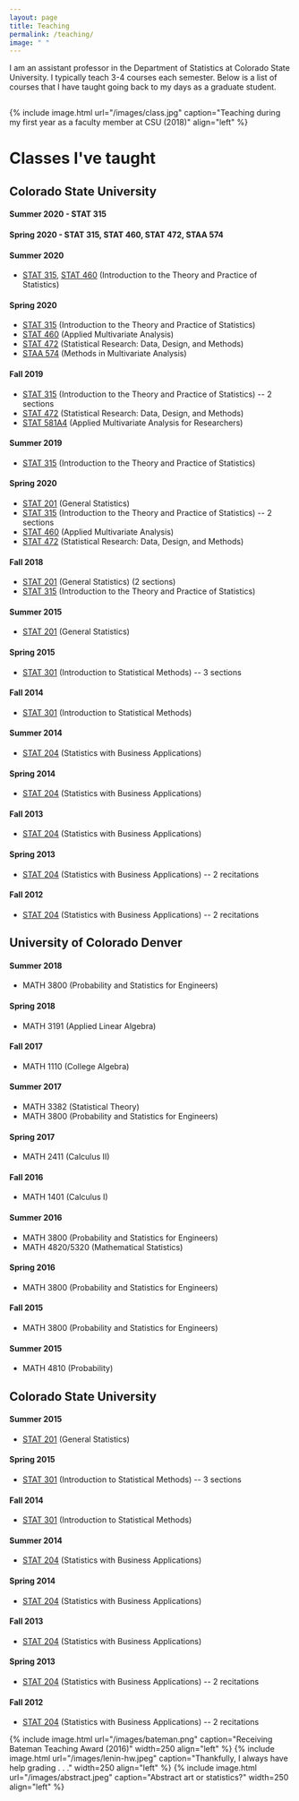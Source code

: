 ```yaml
---
layout: page
title: Teaching
permalink: /teaching/
image: " "
---
```


I am an assistant professor in the Department of Statistics at Colorado State University. I typically teach 3-4 courses each semester. Below is a list of courses that I have taught going back to my days as a graduate student. 

<hr style="clear:both;visibility: hidden;" />  


{% include image.html url="/images/class.jpg" caption="Teaching during my first year as a faculty member at CSU (2018)" align="left" %}
 


# Classes I've taught

## Colorado State University

#### Summer 2020 - STAT 315
#### Spring 2020 - STAT 315, STAT 460, STAT 472, STAA 574

#### Summer 2020
- [STAT 315](/teaching/stat315), [STAT 460](/teaching/stat460) (Introduction to the Theory and Practice of Statistics)

#### Spring 2020
- [STAT 315](/teaching/stat315) (Introduction to the Theory and Practice of Statistics)
- [STAT 460](/teaching/stat460) (Applied Multivariate Analysis) 
- [STAT 472](/teaching/stat472) (Statistical Research: Data, Design, and Methods) 
- [STAA 574](/teaching/staa574) (Methods in Multivariate Analysis)

#### Fall 2019
- [STAT 315](/teaching/stat315) (Introduction to the Theory and Practice of Statistics) -- 2 sections
- [STAT 472](/teaching/stat472) (Statistical Research: Data, Design, and Methods) 
- [STAT 581A4](/teaching/stat581a4) (Applied Multivariate Analysis for Researchers)

#### Summer 2019
- [STAT 315](/teaching/stat315) (Introduction to the Theory and Practice of Statistics)

#### Spring 2020
- [STAT 201](/teaching/stat201) (General Statistics)
- [STAT 315](/teaching/stat315) (Introduction to the Theory and Practice of Statistics) -- 2 sections 
- [STAT 460](/teaching/stat460) (Applied Multivariate Analysis) 
- [STAT 472](/teaching/stat472) (Statistical Research: Data, Design, and Methods) 

#### Fall 2018
- [STAT 201](/teaching/stat201) (General Statistics) (2 sections)
- [STAT 315](/teaching/stat315) (Introduction to the Theory and Practice of Statistics) 

#### Summer 2015
- [STAT 201](/teaching/stat201) (General Statistics)

#### Spring 2015
- [STAT 301](/teaching/stat301) (Introduction to Statistical Methods) -- 3 sections

#### Fall 2014
- [STAT 301](/teaching/stat301) (Introduction to Statistical Methods)

#### Summer 2014
- [STAT 204](/teaching/stat204) (Statistics with Business Applications)

#### Spring 2014
- [STAT 204](/teaching/stat204) (Statistics with Business Applications)

#### Fall 2013
- [STAT 204](/teaching/stat204) (Statistics with Business Applications)

#### Spring 2013
- [STAT 204](/teaching/stat204) (Statistics with Business Applications) -- 2 recitations

#### Fall 2012
- [STAT 204](/teaching/stat204) (Statistics with Business Applications) -- 2 recitations

## University of Colorado Denver

#### Summer 2018
- MATH 3800 (Probability and Statistics for Engineers)

#### Spring 2018
- MATH 3191 (Applied Linear Algebra)

#### Fall 2017
- MATH 1110 (College Algebra)

#### Summer 2017
- MATH 3382 (Statistical Theory)
- MATH 3800 (Probability and Statistics for Engineers)

#### Spring 2017
- MATH 2411 (Calculus II)

#### Fall 2016
- MATH 1401 (Calculus I)

#### Summer 2016
- MATH 3800 (Probability and Statistics for Engineers)
- MATH 4820/5320 (Mathematical Statistics)

#### Spring 2016
- MATH 3800 (Probability and Statistics for Engineers)

#### Fall 2015
- MATH 3800 (Probability and Statistics for Engineers)

#### Summer 2015
- MATH 4810 (Probability)

## Colorado State University

#### Summer 2015
- [STAT 201](/teaching/stat201) (General Statistics)

#### Spring 2015
- [STAT 301](/teaching/stat301) (Introduction to Statistical Methods) -- 3 sections

#### Fall 2014
- [STAT 301](/teaching/stat301) (Introduction to Statistical Methods)

#### Summer 2014
- [STAT 204](/teaching/stat204) (Statistics with Business Applications)

#### Spring 2014
- [STAT 204](/teaching/stat204) (Statistics with Business Applications)

#### Fall 2013
- [STAT 204](/teaching/stat204) (Statistics with Business Applications)

#### Spring 2013
- [STAT 204](/teaching/stat204) (Statistics with Business Applications) -- 2 recitations

#### Fall 2012
- [STAT 204](/teaching/stat204) (Statistics with Business Applications) -- 2 recitations


{% include image.html url="/images/bateman.png" caption="Receiving Bateman Teaching Award (2016)" width=250 align="left" %}
{% include image.html url="/images/lenin-hw.jpeg" caption="Thankfully, I always have help grading . . ." width=250 align="left" %}
{% include image.html url="/images/abstract.jpeg" caption="Abstract art or statistics?" width=250 align="left" %}


